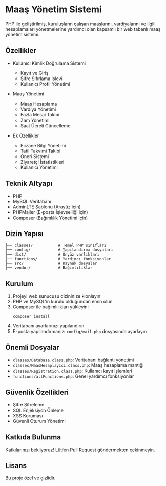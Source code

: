 # Maaş Yönetim Sistemi

PHP ile geliştirilmiş, kuruluşların çalışan maaşlarını, vardiyalarını ve ilgili hesaplamaları yönetmelerine yardımcı olan kapsamlı bir web tabanlı maaş yönetim sistemi.

## Özellikler

- Kullanıcı Kimlik Doğrulama Sistemi
  - Kayıt ve Giriş
  - Şifre Sıfırlama İşlevi
  - Kullanıcı Profil Yönetimi

- Maaş Yönetimi
  - Maaş Hesaplama
  - Vardiya Yönetimi
  - Fazla Mesai Takibi
  - Zam Yönetimi
  - Saat Ücreti Güncelleme

- Ek Özellikler
  - Eczane Bilgi Yönetimi
  - Tatil Takvimi Takibi
  - Öneri Sistemi
  - Ziyaretçi İstatistikleri
  - Kullanıcı Yönetimi

## Teknik Altyapı

- PHP
- MySQL Veritabanı
- AdminLTE Şablonu (Arayüz için)
- PHPMailer (E-posta İşlevselliği için)
- Composer (Bağımlılık Yönetimi için)

## Dizin Yapısı

```
├── classes/           # Temel PHP sınıfları
├── config/            # Yapılandırma dosyaları
├── dist/              # Önyüz varlıkları
├── functions/         # Yardımcı fonksiyonlar
├── src/               # Kaynak dosyalar
├── vendor/            # Bağımlılıklar
```

## Kurulum

1. Projeyi web sunucusu dizininize klonlayın
2. PHP ve MySQL'in kurulu olduğundan emin olun
3. Composer ile bağımlılıkları yükleyin:
   ```
   composer install
   ```
4. Veritabanı ayarlarınızı yapılandırın
5. E-posta yapılandırmanızı `config/mail.php` dosyasında ayarlayın

## Önemli Dosyalar

- `classes/Database.class.php`: Veritabanı bağlantı yönetimi
- `classes/MaasHesaplayici.class.php`: Maaş hesaplama mantığı
- `classes/Registration.class.php`: Kullanıcı kayıt işlemleri
- `functions/allFunctions.php`: Genel yardımcı fonksiyonlar

## Güvenlik Özellikleri

- Şifre Şifreleme
- SQL Enjeksiyon Önleme
- XSS Koruması
- Güvenli Oturum Yönetimi

## Katkıda Bulunma

Katkılarınızı bekliyoruz! Lütfen Pull Request göndermekten çekinmeyin.

## Lisans

Bu proje özel ve gizlidir.